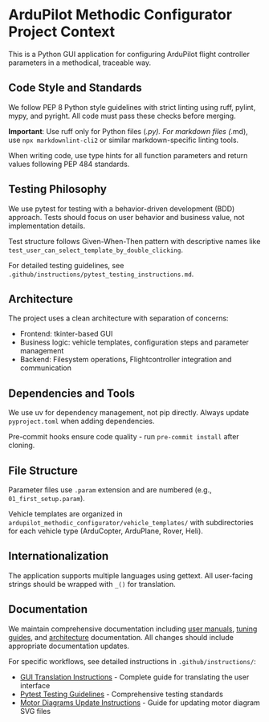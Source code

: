 # ArduPilot Methodic Configurator Project Context

This is a Python GUI application for configuring ArduPilot flight controller parameters in a methodical, traceable way.

## Code Style and Standards

We follow PEP 8 Python style guidelines with strict linting using ruff, pylint, mypy, and pyright.
All code must pass these checks before merging.

**Important**: Use ruff only for Python files (*.py).
For markdown files (*.md), use `npx markdownlint-cli2` or similar markdown-specific linting tools.

When writing code, use type hints for all function parameters and return values following PEP 484 standards.

## Testing Philosophy

We use pytest for testing with a behavior-driven development (BDD) approach.
Tests should focus on user behavior and business value, not implementation details.

Test structure follows Given-When-Then pattern with descriptive names like `test_user_can_select_template_by_double_clicking`.

For detailed testing guidelines, see `.github/instructions/pytest_testing_instructions.md`.

## Architecture

The project uses a clean architecture with separation of concerns:

- Frontend: tkinter-based GUI
- Business logic: vehicle templates, configuration steps and parameter management
- Backend: Filesystem operations, Flightcontroller integration and communication

## Dependencies and Tools

We use uv for dependency management, not pip directly.
Always update `pyproject.toml` when adding dependencies.

Pre-commit hooks ensure code quality - run `pre-commit install` after cloning.

## File Structure

Parameter files use `.param` extension and are numbered (e.g., `01_first_setup.param`).

Vehicle templates are organized in `ardupilot_methodic_configurator/vehicle_templates/` with subdirectories
for each vehicle type (ArduCopter, ArduPlane, Rover, Heli).

## Internationalization

The application supports multiple languages using gettext.
All user-facing strings should be wrapped with `_()` for translation.

## Documentation

We maintain comprehensive documentation including
[user manuals](../USERMANUAL.md), [tuning guides](../TUNING_GUIDE_ArduCopter.md), and
[architecture](../ARCHITECTURE.md) documentation.
All changes should include appropriate documentation updates.

For specific workflows, see detailed instructions in `.github/instructions/`:

- [GUI Translation Instructions](instructions/gui_translation_instructions.md) - Complete guide for translating the user interface
- [Pytest Testing Guidelines](instructions/pytest_testing_instructions.md) - Comprehensive testing standards
- [Motor Diagrams Update Instructions](instructions/update_motor_diagrams.md) - Guide for updating motor diagram SVG files

